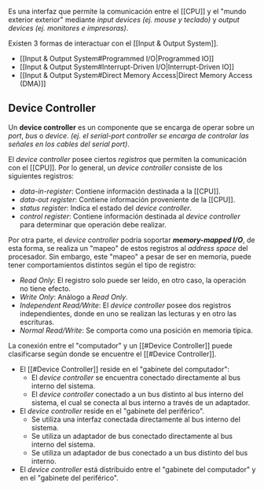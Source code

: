 Es una interfaz que permite la comunicación entre el [[CPU]] y el "mundo exterior exterior" mediante *input devices (ej. mouse y teclado)* y *output devices (ej. monitores e impresoras)*.

Existen 3 formas de interactuar con el [[Input & Output System]].
- [[Input & Output System#Programmed I/O|Programmed IO]]
- [[Input & Output System#Interrupt-Driven I/O|Interrupt-Driven IO]]
- [[Input & Output System#Direct Memory Access|Direct Memory Access (DMA)]]

## Device Controller
Un __device controller__ es un componente que se encarga de operar sobre un *port*, *bus* o *device*. *(ej. el serial-port controller se encarga de controlar las señales en los cables del serial port)*.

El *device controller* posee ciertos *registros* que permiten la comunicación con el [[CPU]]. Por lo general, un *device controller* consiste de los siguientes registros:
- *data-in-register*: Contiene información destinada a la [[CPU]].
- *data-out register*: Contiene información proveniente de la [[CPU]].
- *status register*: Indica el estado del *device controller*.
- *control register*: Contiene información destinada al *device controller* para determinar que operación debe realizar.

Por otra parte, el *device controller* podría soportar __*memory-mapped I/O*__, de esta forma, se realiza un "mapeo" de estos registros al *address space* del procesador. Sin embargo, este "mapeo" a pesar de ser en memoria, puede tener comportamientos distintos según el tipo de registro:
- *Read Only*: El registro solo puede ser leído, en otro caso, la operación no tiene efecto.
- *Write Only*: Análogo a *Read Only*.
- *Independent Read/Write*: El *device controller* posee dos registros independientes, donde en uno se realizan las lecturas y en otro las escrituras.
- *Normal Read/Write*: Se comporta como una posición en memoria típica. 

La conexión entre el "computador" y un [[#Device Controller]] puede clasificarse según donde se encuentre el [[#Device Controller]].
- El [[#Device Controller]] reside en el "gabinete del computador":
	- El *device controller* se encuentra conectado directamente al bus interno del sistema.
	- El *device controller* conectado a un bus distinto al bus interno del sistema, el cual se conecta al bus interno a través de un adaptador.
- El *device controller* reside en el "gabinete del periférico".
	- Se utiliza una interfaz conectada directamente al bus interno del sistema.
	- Se utiliza un adaptador de bus conectado directamente al bus interno del sistema.
	- Se utiliza un adaptador de bus conectado a un bus distinto del bus interno.
- El *device controller* está distribuido entre el "gabinete del computador" y en el "gabinete del periférico".
